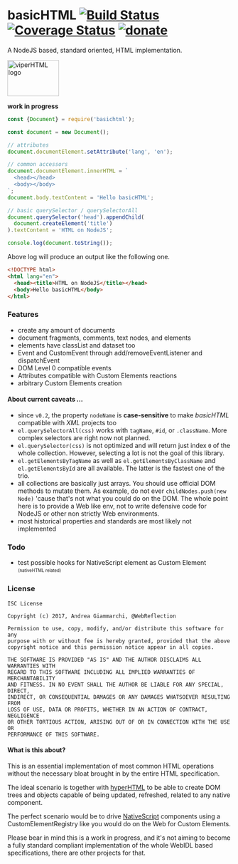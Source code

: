 # basicHTML [![Build Status](https://travis-ci.org/WebReflection/basicHTML.svg?branch=master)](https://travis-ci.org/WebReflection/basicHTML) [![Coverage Status](https://coveralls.io/repos/github/WebReflection/basicHTML/badge.svg?branch=master)](https://coveralls.io/github/WebReflection/basicHTML?branch=master) [![donate](https://img.shields.io/badge/$-donate-ff69b4.svg?maxAge=2592000&style=flat)](https://github.com/WebReflection/donate)

A NodeJS based, standard oriented, HTML implementation.

<img alt="viperHTML logo" src="https://webreflection.github.io/hyperHTML/logo/basichtml.svg" width="116" height="81">

**work in progress**

```js
const {Document} = require('basichtml');

const document = new Document();

// attributes
document.documentElement.setAttribute('lang', 'en');

// common accessors
document.documentElement.innerHTML = `
  <head></head>
  <body></body>
`;
document.body.textContent = 'Hello basicHTML';

// basic querySelector / querySelectorAll
document.querySelector('head').appendChild(
  document.createElement('title')
).textContent = 'HTML on NodeJS';

console.log(document.toString());
```

Above log will produce an output like the following one.
```html
<!DOCTYPE html>
<html lang="en">
  <head><title>HTML on NodeJS</title></head>
  <body>Hello basicHTML</body>
</html>
```

### Features

  * create any amount of documents
  * document fragments, comments, text nodes, and elements
  * elements have classList and dataset too
  * Event and CustomEvent through add/removeEventListener and dispatchEvent
  * DOM Level 0 compatible events
  * Attributes compatible with Custom Elements reactions
  * arbitrary Custom Elements creation


#### About current caveats ...

  * since `v0.2`, the property `nodeName` is **case-sensitive** to make _basicHTML_ compatible with _XML_ projects too
  * `el.querySelectorAll(css)` works with `tagName`, `#id`, or `.className`. More complex selectors are right now not planned.
  * `el.querySelector(css)` is not optimized and will return just index `0` of the whole collection. However, selecting a lot is not the goal of this library.
  * `el.getElementsByTagName` as well as `el.getElementsByClassName` and `el.getElementsById` are all available. The latter is the fastest one of the trio.
  * all collections are basically just arrays. You should use official DOM methods to mutate them. As example, do not ever `childNodes.push(new Node)` 'cause that's not what you could do on the DOM. The whole point here is to provide a Web like env, not to write defensive code for NodeJS or other non strictly Web environments.
  * most historical properties and standards are most likely not implemented


### Todo

  * test possible hooks for NativeScript element as Custom Element <sub><sup>(nativeHTML related)</sup></sub>


### License
```
ISC License

Copyright (c) 2017, Andrea Giammarchi, @WebReflection

Permission to use, copy, modify, and/or distribute this software for any
purpose with or without fee is hereby granted, provided that the above
copyright notice and this permission notice appear in all copies.

THE SOFTWARE IS PROVIDED "AS IS" AND THE AUTHOR DISCLAIMS ALL WARRANTIES WITH
REGARD TO THIS SOFTWARE INCLUDING ALL IMPLIED WARRANTIES OF MERCHANTABILITY
AND FITNESS. IN NO EVENT SHALL THE AUTHOR BE LIABLE FOR ANY SPECIAL, DIRECT,
INDIRECT, OR CONSEQUENTIAL DAMAGES OR ANY DAMAGES WHATSOEVER RESULTING FROM
LOSS OF USE, DATA OR PROFITS, WHETHER IN AN ACTION OF CONTRACT, NEGLIGENCE
OR OTHER TORTIOUS ACTION, ARISING OUT OF OR IN CONNECTION WITH THE USE OR
PERFORMANCE OF THIS SOFTWARE.
```


#### What is this about?

This is an essential implementation of most common HTML operations without the necessary bloat brought in by the entire HTML specification.

The ideal scenario is together with [hyperHTML](https://github.com/WebReflection/hyperHTML) to be able to create DOM trees and objects capable of being updated, refreshed, related to any native component.

The perfect scenario would be to drive [NativeScript](https://www.nativescript.org/) components using a CustomElementRegistry like you would do on the Web for Custom Elements.

Please bear in mind this is a work in progress, and it's not aiming to become a fully standard compliant implementation of the whole WebIDL based specifications, there are other projects for that.

